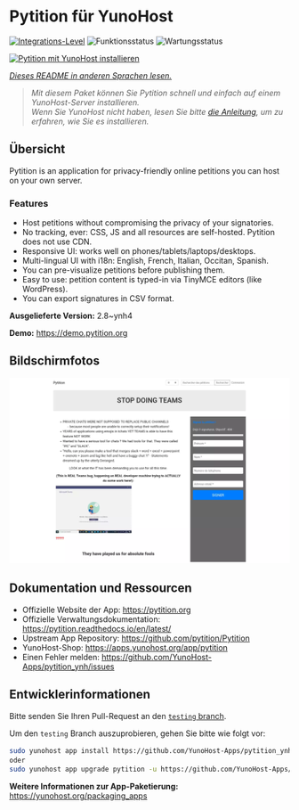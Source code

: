 <!--
N.B.: Diese README wurde automatisch von <https://github.com/YunoHost/apps/tree/master/tools/readme_generator> generiert.
Sie darf NICHT von Hand bearbeitet werden.
-->

# Pytition für YunoHost

[![Integrations-Level](https://apps.yunohost.org/badge/integration/pytition)](https://ci-apps.yunohost.org/ci/apps/pytition/)
![Funktionsstatus](https://apps.yunohost.org/badge/state/pytition)
![Wartungsstatus](https://apps.yunohost.org/badge/maintained/pytition)

[![Pytition mit YunoHost installieren](https://install-app.yunohost.org/install-with-yunohost.svg)](https://install-app.yunohost.org/?app=pytition)

*[Dieses README in anderen Sprachen lesen.](./ALL_README.md)*

> *Mit diesem Paket können Sie Pytition schnell und einfach auf einem YunoHost-Server installieren.*  
> *Wenn Sie YunoHost nicht haben, lesen Sie bitte [die Anleitung](https://yunohost.org/install), um zu erfahren, wie Sie es installieren.*

## Übersicht

Pytition is an application for privacy-friendly online petitions you can host on your own server.

### Features

- Host petitions without compromising the privacy of your signatories.
- No tracking, ever: CSS, JS and all resources are self-hosted. Pytition does not use CDN.
- Responsive UI: works well on phones/tablets/laptops/desktops.
- Multi-lingual UI with i18n: English, French, Italian, Occitan, Spanish.
- You can pre-visualize petitions before publishing them.
- Easy to use: petition content is typed-in via TinyMCE editors (like WordPress).
- You can export signatures in CSV format.


**Ausgelieferte Version:** 2.8~ynh4

**Demo:** <https://demo.pytition.org>

## Bildschirmfotos

![Bildschirmfotos von Pytition](./doc/screenshots/stop_doing_teams.webp)

## Dokumentation und Ressourcen

- Offizielle Website der App: <https://pytition.org>
- Offizielle Verwaltungsdokumentation: <https://pytition.readthedocs.io/en/latest/>
- Upstream App Repository: <https://github.com/pytition/Pytition>
- YunoHost-Shop: <https://apps.yunohost.org/app/pytition>
- Einen Fehler melden: <https://github.com/YunoHost-Apps/pytition_ynh/issues>

## Entwicklerinformationen

Bitte senden Sie Ihren Pull-Request an den [`testing` branch](https://github.com/YunoHost-Apps/pytition_ynh/tree/testing).

Um den `testing` Branch auszuprobieren, gehen Sie bitte wie folgt vor:

```bash
sudo yunohost app install https://github.com/YunoHost-Apps/pytition_ynh/tree/testing --debug
oder
sudo yunohost app upgrade pytition -u https://github.com/YunoHost-Apps/pytition_ynh/tree/testing --debug
```

**Weitere Informationen zur App-Paketierung:** <https://yunohost.org/packaging_apps>
